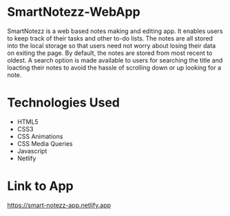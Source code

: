 # SmartNotezz-WebApp
SmartNotezz is a web based notes making and editing app. It enables users to keep track of their tasks and other to-do lists. The notes are all stored into the local storage so that users need not worry about losing their data on exiting the page. By default, the notes are stored from most recent to oldest. A search option is made available to users for searching the title and loacting their notes to avoid the hassle of scrolling down or up looking for a note.

# Technologies Used
* HTML5
* CSS3
* CSS Animations
* CSS Media Queries
* Javascript
* Netlify 

# Link to App
https://smart-notezz-app.netlify.app
